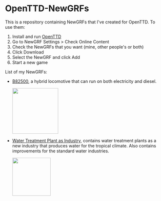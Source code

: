 # OpenTTD-NewGRFs
This is a repository containing NewGRFs that I've created for OpenTTD. To use them:
1. Install and run [OpenTTD](https://github.com/OpenTTD/OpenTTD)
2. Go to NewGRF Settings > Check Online Content
3. Check the NewGRFs that you want (mine, other people's or both)
4. Click Download
5. Select the NewGRF and click Add
6. Start a new game

List of my NewGRFs:
* [B82500](https://github.com/DonaldDuck313/OpenTTD-NewGRFs/tree/main/B82500), a hybrid locomotive that can run on both electricity and diesel.

    <img src="https://i.stack.imgur.com/BCWo5.png" height="150">

* [Water Treatment Plant as Industry](https://github.com/DonaldDuck313/OpenTTD-NewGRFs/tree/main/WaterTreatmentPlant), contains water treatment plants as a new industry that produces water for the tropical climate. Also contains improvements for the standard water industries.

    <img src="https://i.stack.imgur.com/xa0lB.png" height="125">
